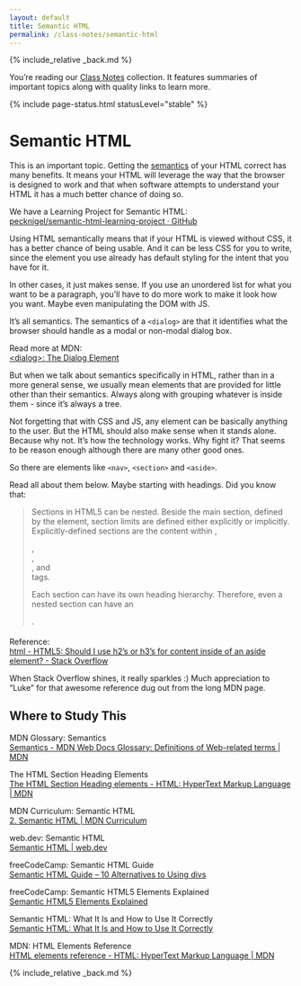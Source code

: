 ```yaml
---
layout: default
title: Semantic HTML
permalink: /class-notes/semantic-html
---
```


{% include_relative _back.md %}

You’re reading our [Class Notes](/class-notes) collection. It features summaries of important topics along with quality links to learn more.

{% include page-status.html statusLevel="stable" %}

# Semantic HTML

This is an important topic. Getting the [semantics](https://developer.mozilla.org/en-US/docs/Glossary/Semantics) of your HTML correct has many benefits. It means your HTML will leverage the way that the browser is designed to work and that when software attempts to understand your HTML it has a much better chance of doing so.

We have a Learning Project for Semantic HTML:    
[pecknigel/semantic-html-learning-project · GitHub](https://github.com/pecknigel/semantic-html-learning-project)

Using HTML semantically means that if your HTML is viewed without CSS, it has a better chance of being usable. And it can be less CSS for you to write, since the element you use already has default styling for the intent that you have for it.

In other cases, it just makes sense. If you use an unordered list for what you want to be a paragraph, you’ll have to do more work to make it look how you want. Maybe even manipulating the DOM with JS.

It’s all semantics. The semantics of a `<dialog>` are that it identifies what the browser should handle as a modal or non-modal dialog box.

Read more at MDN:    
[&lt;dialog>: The Dialog Element](https://developer.mozilla.org/en-US/docs/Web/HTML/Element/dialog)

But when we talk about semantics specifically in HTML, rather than in a more general sense, we usually mean elements that are provided for little other than their semantics. Always along with grouping whatever is inside them - since it’s always a tree.

Not forgetting that with CSS and JS, any element can be basically anything to the user. But the HTML should also make sense when it stands alone. Because why not. It’s how the technology works. Why fight it? That seems to be reason enough although there are many other good ones.

So there are elements like `<nav>`, `<section>` and `<aside>`.

Read all about them below. Maybe starting with headings. Did you know that:

> Sections in HTML5 can be nested. Beside the main section, defined by the element, section limits are defined either explicitly or implicitly. Explicitly-defined sections are the content within <body>, <section>, <article>, <aside>, and <nav> tags.
> 
> Each section can have its own heading hierarchy. Therefore, even a nested section can have an <h1>.

Reference:    
[html - HTML5: Should I use h2’s or h3’s for content inside of an aside element? - Stack Overflow](https://stackoverflow.com/a/53937288)

When Stack Overflow shines, it really sparkles :) Much appreciation to “Luke” for that awesome reference dug out from the long MDN page.

## Where to Study This

MDN Glossary: Semantics    
[Semantics - MDN Web Docs Glossary: Definitions of Web-related terms | MDN](https://developer.mozilla.org/en-US/docs/Glossary/Semantics)

The HTML Section Heading Elements    
[The HTML Section Heading elements - HTML: HyperText Markup Language | MDN](https://developer.mozilla.org/en-US/docs/Web/HTML/Element/Heading_Elements#The_HTML5_outline_algorithm)

MDN Curriculum: Semantic HTML    
[2. Semantic HTML | MDN Curriculum](https://developer.mozilla.org/en-US/curriculum/core/semantic-html/)

web.dev: Semantic HTML    
[Semantic HTML | web.dev](https://web.dev/learn/html/semantic-html/)

freeCodeCamp: Semantic HTML Guide    
[Semantic HTML Guide – 10 Alternatives to Using divs](https://www.freecodecamp.org/news/semantic-html-alternatives-to-using-divs/)

freeCodeCamp: Semantic HTML5 Elements Explained    
[Semantic HTML5 Elements Explained](https://www.freecodecamp.org/news/semantic-html5-elements/)

Semantic HTML: What It Is and How to Use It Correctly    
[Semantic HTML: What It Is and How to Use It Correctly](https://www.semrush.com/blog/semantic-html5-guide/)

MDN: HTML Elements Reference    
[HTML elements reference - HTML: HyperText Markup Language | MDN](https://developer.mozilla.org/en-US/docs/Web/HTML/Element)

{% include_relative _back.md %}
